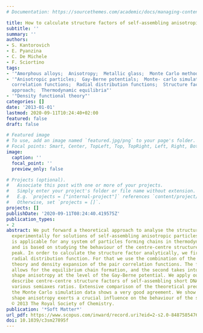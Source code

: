 ```yaml
---
# Documentation: https://sourcethemes.com/academic/docs/managing-content/

title: How to calculate structure factors of self-assembling anisotropic particles
subtitle: ''
summary: ''
authors:
- S. Kantorovich
- E. Pyanzina
- C. De Michele
- F. Sciortino
tags:
- '"Amorphous alloys;  Anisotropy;  Metallic glass;  Monte Carlo methods"'
- '"Anisotropic particles;  Gay-Berne potentials;  Monte- carlo simulations;  Pair
  correlation functions;  Radial distribution functions;  Structure factors;  Theoretical
  approach;  Thermodynamic equilibria"'
- '"Density functional theory"'
categories: []
date: '2013-01-01'
lastmod: 2020-09-11T10:24:40+02:00
featured: false
draft: false

# Featured image
# To use, add an image named `featured.jpg/png` to your page's folder.
# Focal points: Smart, Center, TopLeft, Top, TopRight, Left, Right, BottomLeft, Bottom, BottomRight.
image:
  caption: ''
  focal_point: ''
  preview_only: false

# Projects (optional).
#   Associate this post with one or more of your projects.
#   Simply enter your project's folder or file name without extension.
#   E.g. `projects = ["internal-project"]` references `content/project/deep-learning/index.md`.
#   Otherwise, set `projects = []`.
projects: []
publishDate: '2020-09-11T08:24:40.419575Z'
publication_types:
- 2
abstract: We put forward a theoretical approach to analyse the structure factors obtained
  experimentally for solutions of self-assembling anisotropic particles. This method
  is applicable for any system of particles forming chains in thermodynamic equilibrium
  and is based on studying the behaviour of the centre-centre structure factor first
  peak. In order to calculate the structure factor analytically, we first derive the
  radial distribution function. For that we use the combination of the density functional
  theory and density expansion of the pair correlation functions. The first theory
  allows for the equilibrium chain formation, and the second takes into account particles'
  shape anisotropy at the level of the Gay-Berne potential. We apply our method to
  describe centre-centre structure factors of self-assembling short DNA duplexes with
  various semiaxes ratios. Extensive comparison of the theoretical predictions with
  the Monte Carlo simulation data shows a very good agreement. We show that the particle
  shape anisotropy exerts a crucial influence on the behaviour of the structure factors.
  © 2013 The Royal Society of Chemistry.
publication: '*Soft Matter*'
url_pdf: https://www.scopus.com/inward/record.uri?eid=2-s2.0-84875854765&doi=10.1039%2fc3sm27895f&partnerID=40&md5=5a9fc151babcfe43c3eae60510229db1
doi: 10.1039/c3sm27895f
---
```

